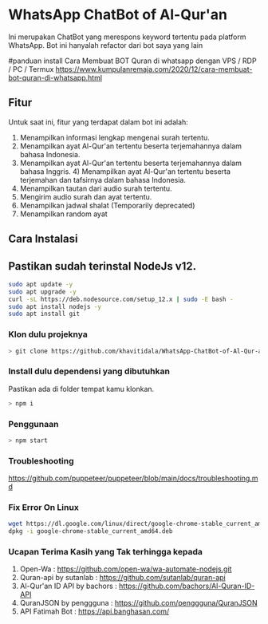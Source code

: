 # WhatsApp ChatBot of Al-Qur'an
Ini merupakan ChatBot yang merespons keyword tertentu pada platform WhatsApp. Bot ini hanyalah refactor dari bot saya yang lain 

#panduan install 
Cara Membuat BOT Quran di whatsapp dengan VPS / RDP / PC / Termux
https://www.kumpulanremaja.com/2020/12/cara-membuat-bot-quran-di-whatsapp.html

## Fitur
Untuk saat ini, fitur yang terdapat dalam bot ini adalah:
1) Menampilkan informasi lengkap mengenai surah tertentu. 
2) Menampilkan ayat Al-Qur'an tertentu beserta terjemahannya dalam bahasa Indonesia. 
3) Menampilkan ayat Al-Qur'an tertentu beserta terjemahannya dalam bahasa Inggris. 4) Menampilkan ayat Al-Qur'an tertentu beserta terjemahan dan tafsirnya dalam bahasa Indonesia.
5) Menampilkan tautan dari audio surah tertentu. 
6) Mengirim audio surah dan ayat tertentu.
7) Menampilkan jadwal shalat (Temporarily deprecated)
7) Menampilkan random ayat

## Cara Instalasi
## Pastikan sudah terinstal NodeJs v12.
```bash
sudo apt update -y
sudo apt upgrade -y
curl -sL https://deb.nodesource.com/setup_12.x | sudo -E bash -
sudo apt install nodejs -y
sudo apt install git
```

### Klon dulu projeknya
```bash
> git clone https://github.com/khavitidala/WhatsApp-ChatBot-of-Al-Qur-an.git
```
### Install dulu dependensi yang dibutuhkan
Pastikan ada di folder tempat kamu klonkan.

```bash
> npm i
```

### Penggunaan

```bash
> npm start
```

### Troubleshooting
https://github.com/puppeteer/puppeteer/blob/main/docs/troubleshooting.md

### Fix Error On Linux
```bash
wget https://dl.google.com/linux/direct/google-chrome-stable_current_amd64.deb
dpkg -i google-chrome-stable_current_amd64.deb
```


### Ucapan Terima Kasih yang Tak terhingga kepada
1. Open-Wa : https://github.com/open-wa/wa-automate-nodejs.git
2. Quran-api by sutanlab : https://github.com/sutanlab/quran-api
3. Al-Qur'an ID API by bachors : https://github.com/bachors/Al-Quran-ID-API
4. QuranJSON by penggguna : https://github.com/penggguna/QuranJSON
5. API Fatimah Bot : https://api.banghasan.com/
